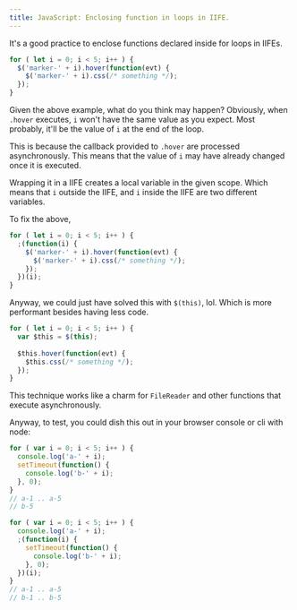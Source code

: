 ```yaml
---
title: JavaScript: Enclosing function in loops in IIFE.
---
```


It's a good practice to enclose functions declared inside for loops in IIFEs.

```js
for ( let i = 0; i < 5; i++ ) {
  $('marker-' + i).hover(function(evt) {
    $('marker-' + i).css(/* something */);
  });
}
```

Given the above example, what do you think may happen? Obviously, when `.hover` executes, `i` won't have the same value as you expect. Most probably, it'll be the value of `i` at the end of the loop.

This is because the callback provided to `.hover` are processed asynchronously. This means that the value of `i` may have already changed once it is executed.

Wrapping it in a IIFE creates a local variable in the given scope. Which means that `i` outside the IIFE, and `i` inside the IIFE are two different variables.

To fix the above,

```js
for ( let i = 0; i < 5; i++ ) {
  ;(function(i) {
    $('marker-' + i).hover(function(evt) {
      $('marker-' + i).css(/* something */);
    });
  })(i);
}
```

Anyway, we could just have solved this with `$(this)`, lol. Which is more performant besides having less code.

```js
for ( let i = 0; i < 5; i++ ) {
  var $this = $(this);
  
  $this.hover(function(evt) {
    $this.css(/* something */);
  });
}
```

This technique works like a charm for `FileReader` and other functions that execute asynchronously.

Anyway, to test, you could dish this out in your browser console or cli with node:

```js
for ( var i = 0; i < 5; i++ ) {
  console.log('a-' + i);
  setTimeout(function() {
    console.log('b-' + i);
  }, 0);
}
// a-1 .. a-5
// b-5

for ( var i = 0; i < 5; i++ ) {
  console.log('a-' + i);
  ;(function(i) {
    setTimeout(function() {
      console.log('b-' + i);
    }, 0);
  })(i);
}
// a-1 .. a-5
// b-1 .. b-5
```
